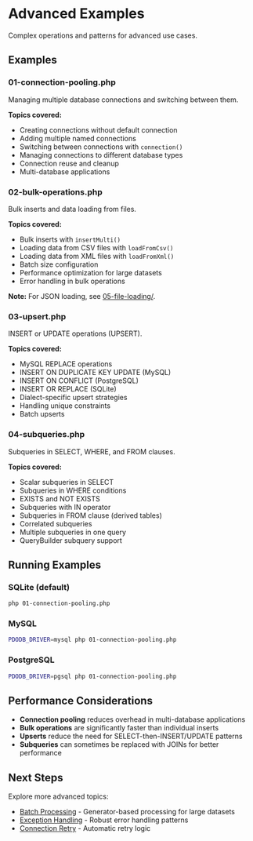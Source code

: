 # Advanced Examples

Complex operations and patterns for advanced use cases.

## Examples

### 01-connection-pooling.php
Managing multiple database connections and switching between them.

**Topics covered:**
- Creating connections without default connection
- Adding multiple named connections
- Switching between connections with `connection()`
- Managing connections to different database types
- Connection reuse and cleanup
- Multi-database applications

### 02-bulk-operations.php
Bulk inserts and data loading from files.

**Topics covered:**
- Bulk inserts with `insertMulti()`
- Loading data from CSV files with `loadFromCsv()`
- Loading data from XML files with `loadFromXml()`
- Batch size configuration
- Performance optimization for large datasets
- Error handling in bulk operations

**Note:** For JSON loading, see [05-file-loading/](../05-file-loading/).

### 03-upsert.php
INSERT or UPDATE operations (UPSERT).

**Topics covered:**
- MySQL REPLACE operations
- INSERT ON DUPLICATE KEY UPDATE (MySQL)
- INSERT ON CONFLICT (PostgreSQL)
- INSERT OR REPLACE (SQLite)
- Dialect-specific upsert strategies
- Handling unique constraints
- Batch upserts

### 04-subqueries.php
Subqueries in SELECT, WHERE, and FROM clauses.

**Topics covered:**
- Scalar subqueries in SELECT
- Subqueries in WHERE conditions
- EXISTS and NOT EXISTS
- Subqueries with IN operator
- Subqueries in FROM clause (derived tables)
- Correlated subqueries
- Multiple subqueries in one query
- QueryBuilder subquery support

## Running Examples

### SQLite (default)
```bash
php 01-connection-pooling.php
```

### MySQL
```bash
PDODB_DRIVER=mysql php 01-connection-pooling.php
```

### PostgreSQL
```bash
PDODB_DRIVER=pgsql php 01-connection-pooling.php
```

## Performance Considerations

- **Connection pooling** reduces overhead in multi-database applications
- **Bulk operations** are significantly faster than individual inserts
- **Upserts** reduce the need for SELECT-then-INSERT/UPDATE patterns
- **Subqueries** can sometimes be replaced with JOINs for better performance

## Next Steps

Explore more advanced topics:
- [Batch Processing](../10-batch-processing/) - Generator-based processing for large datasets
- [Exception Handling](../09-exception-handling/) - Robust error handling patterns
- [Connection Retry](../08-connection-retry/) - Automatic retry logic

